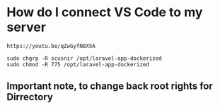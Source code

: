 # How do I connect VS Code to my server
```
https://youtu.be/qZwGyfN8X5A
```
```
sudo chgrp -R scusnir /opt/laravel-app-dockerized
sudo chmod -R 775 /opt/laravel-app-dockerized
```
## Important note, to change back root rights for Dirrectory